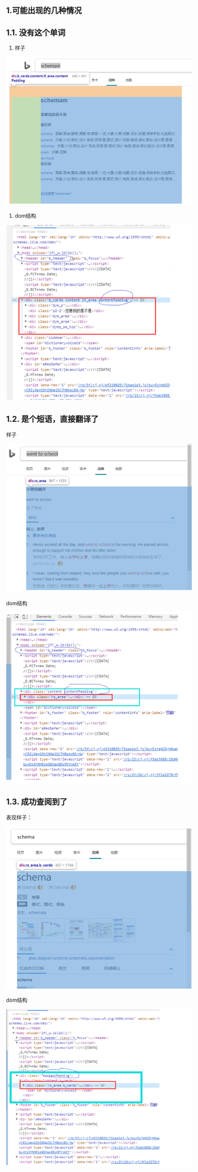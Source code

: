 ## 1.可能出现的几种情况

## 1.1. 没有这个单词

1. 样子

![1582062209615](../image/1582062209615.png)

1. dom结构

![1582062232944](../image/1582062232944.png)

## 1.2. 是个短语，直接翻译了

样子

![1582062308368](../image/1582062308368.png)

dom结构

![1582062327570](../image/1582062327570.png)

## 1.3. 成功查阅到了

表现样子：



![1582062384334](../image/1582062384334.png)

dom结构

![1582062415351](../image/1582062415351.png)